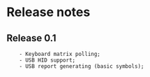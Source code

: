 # Release notes

## Release 0.1
        - Keyboard matrix polling;
        - USB HID support;
        - USB report generating (basic symbols);

